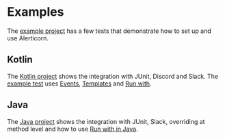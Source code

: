 # Examples

The [example project](https://github.com/joostvanwollingen/alerticorn-example-projects/) has a few tests that
demonstrate how to set up and use Alerticorn.

## Kotlin

The [Kotlin project](https://github.com/joostvanwollingen/alerticorn-example-projects/blob/main/kotlin-junit-slack-and-discord)
shows the integration with JUnit,
Discord and Slack.
The [example test](https://github.com/joostvanwollingen/alerticorn-example-projects/blob/main/kotlin-junit-slack-and-discord/src/test/kotlin/Examples.kt)
uses [Events](/messaging/annotations/#messageevents), [Templates](/messaging/annotations/#messagetemplate)
and [Run with](/messaging/runwith/).

## Java

The [Java project](https://github.com/joostvanwollingen/alerticorn-example-projects/blob/main/java-junit) shows the
integration with JUnit, Slack, overriding at method level and how to use [Run with in Java](/messaging/runwith/).
